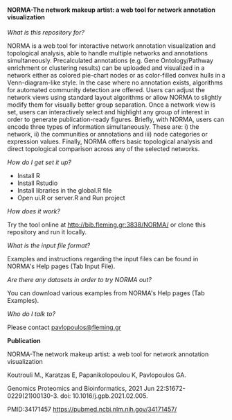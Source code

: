 #### NORMA-The network makeup artist: a web tool for network annotation visualization

*What is this repository for?*

NORMA is a web tool for interactive network annotation visualization and topological analysis, able to handle multiple networks and annotations simultaneously.
Precalculated annotations (e.g. Gene Ontology/Pathway enrichment or clustering results) can be uploaded and visualized in a network either as colored pie-chart nodes or as color-filled convex hulls in a Venn-diagram-like style.
In the case where no annotation exists, algorithms for automated community detection are offered.
Users can adjust the network views using standard layout algorithms or allow NORMA to slightly modify them for visually better group separation.
Once a network view is set, users can interactively select and highlight any group of interest in order to generate publication-ready figures.
Briefly, with NORMA, users can encode three types of information simultaneously.
These are: i) the network, ii) the communities or annotations and iii) node categories or expression values.
Finally, NORMA offers basic topological analysis and direct topological comparison across any of the selected networks.

*How do I get set it up?*

* Install R
* Install Rstudio
* Install libraries in the global.R file
* Open ui.R or server.R and Run project

*How does it work?*

Try the tool online at http://bib.fleming.gr:3838/NORMA/ or clone this repository and run it locally. 

*What is the input file format?*

Examples and instructions regarding the input files can be found in NORMA's Help pages (Tab Input File).

*Are there any datasets in order to try NORMA out?*

You can download various examples from NORMA's Help pages (Tab Examples).

*Who do I talk to?*

Please contact pavlopoulos@fleming.gr

**Publication**

NORMA-The network makeup artist: a web tool for network annotation visualization 

Koutrouli M., Karatzas E, Papanikolopoulou K, Pavlopoulos GA.

Genomics Proteomics and Bioinformatics, 2021 Jun 22:S1672-0229(21)00130-3. doi: 10.1016/j.gpb.2021.02.005. 

PMID:34171457 https://pubmed.ncbi.nlm.nih.gov/34171457/

